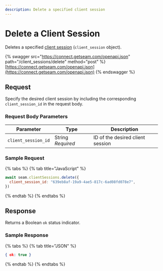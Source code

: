 ```yaml
---
description: Delete a specified client session
---
```


# Delete a Client Session

Deletes a specified [client session](../../core-concepts/authentication/client-session-tokens/) (`client_session` object).

{% swagger src="https://connect.getseam.com/openapi.json" path="/client_sessions/delete" method="post" %}
[https://connect.getseam.com/openapi.json](https://connect.getseam.com/openapi.json)
{% endswagger %}

## Request

Specify the desired client session by including the corresponding `client_session_id` in the request body.

### Request Body Parameters

<table><thead><tr><th>Parameter</th><th width="112.33333333333331">Type</th><th>Description</th></tr></thead><tbody><tr><td><code>client_session_id</code></td><td>String<br><em>Required</em></td><td>ID of the desired client session</td></tr></tbody></table>

### Sample Request

{% tabs %}
{% tab title="JavaScript" %}
```javascript
await seam.clientSessions.delete({
  client_session_id: "639eb8af-19a9-4ae5-817c-6ad08fd078e7",
})
```
{% endtab %}
{% endtabs %}

## Response

Returns a Boolean `ok` status indicator.

### Sample Response

{% tabs %}
{% tab title="JSON" %}
```json
{ ok: true }
```
{% endtab %}
{% endtabs %}
